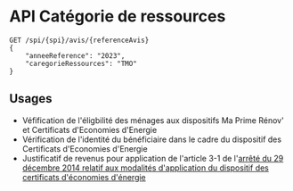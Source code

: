 # API Catégorie de ressources

```
GET /spi/{spi}/avis/{referenceAvis}
{
    "anneeReference": "2023",
    "caregorieRessources": "TMO"
}
```

## Usages

- Véfification de l'éligbilité des ménages aux dispositifs Ma Prime Rénov' et Certificats d'Economies d'Energie
- Vérification de l'identité du bénéficiaire dans le cadre du dispositif des Certificats d'Economies d'Energie
- Justificatif de revenus pour application de l'article 3-1 de l'[arrêté du 29 décembre 2014 relatif aux modalités d'application du dispositif des certificats d'économies d'énergie](https://www.legifrance.gouv.fr/loda/id/JORFTEXT000030001603/)
